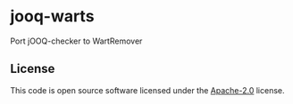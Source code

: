# jooq-warts #

Port jOOQ-checker to WartRemover

## License ##

This code is open source software licensed under the
[Apache-2.0](http://www.apache.org/licenses/LICENSE-2.0) license.
